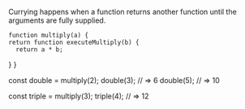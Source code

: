 
Currying happens when a function returns another function until the arguments are fully supplied.
	
	function multiply(a) {
    return function executeMultiply(b) {
      return a * b;
  }
}

const double = multiply(2);
double(3); // => 6
double(5); // => 10

const triple = multiply(3);
triple(4); // => 12
